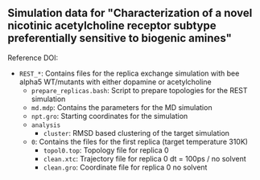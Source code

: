 ## Simulation data for "Characterization of a novel nicotinic acetylcholine receptor subtype preferentially sensitive to biogenic amines"

Reference DOI: <doi for when its published>


- `REST_*`: Contains files for the replica exchange simulation with bee alpha5 WT/mutants with either dopamine or acetylcholine 
    - `prepare_replicas.bash`: Script to prepare topologies for the REST simulation
    - `md.mdp`: Contains the parameters for the MD simulation
    - `npt.gro`: Starting coordinates for the simulation
    - `analysis`
        - `cluster`: RMSD based clustering of the target simulation
    - `0`: Contains the files for the first replica (target temperature 310K)
        - `topol0.top`: Topology file for replica 0
        - `clean.xtc`: Trajectory file for replica 0 dt = 100ps / no solvent
        - `clean.gro`: Coordinate file for replica 0 no solvent

